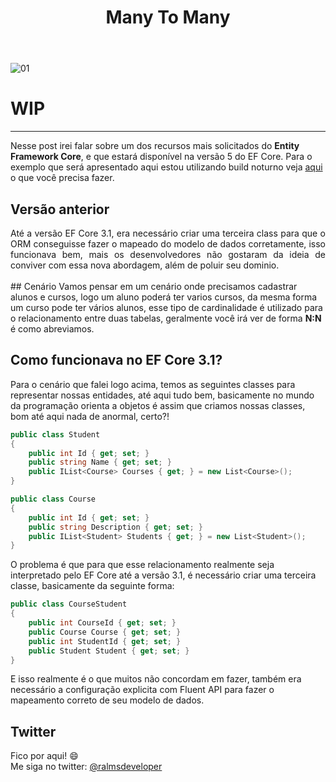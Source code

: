 ﻿---
title: "Many To Many"
comments: true
excerpt_separator: "Ler mais"
toc: true
toc_label: "Tópicos"
categories:
  - EF5
  - Entity Framework Core
header:
  teaser: /assets/images/manytomanyef5.png
  caption: "www.ralms.net"
---

![01]({{site.url}}{{site.baseurl}}/assets/images/manytomanyef5.png)
<h1>WIP</h1>
<hr /> 
<div class="notice--success">
Nesse post irei falar sobre um dos recursos mais solicitados do <b>Entity Framework Core</b>, e que estará disponível na versão 5 do EF Core.
Para o exemplo que será apresentado aqui estou utilizando build noturno veja <a href="https://github.com/dotnet/aspnetcore/blob/master/docs/DailyBuilds.md">aqui</a>
o que você precisa fazer.
</div> 

## Versão anterior
<div style="text-align: justify;">
Até a versão EF Core 3.1, era necessário criar uma terceira class para que o ORM conseguisse fazer o mapeado do modelo de dados corretamente, isso funcionava bem, mais os desenvolvedores
não gostaram da ideia de conviver com essa nova abordagem, além de poluir seu dominio.
<br /><br />
</div>
## Cenário
Vamos pensar em um cenário onde precisamos cadastrar alunos e cursos, logo um aluno poderá ter varios cursos, da mesma
forma um curso pode ter vários alunos, esse tipo de cardinalidade é utilizado para o relacionamento entre duas tabelas, 
geralmente você irá ver de forma <b>N:N</b> é como abreviamos.


## Como funcionava no EF Core 3.1?
 Para o cenário que falei logo acima, temos as seguintes classes para representar nossas entidades, até aqui tudo bem, basicamente 
 no mundo da programação orienta a objetos é assim que criamos nossas classes, bom até aqui nada de anormal, certo?!
```csharp
public class Student
{
    public int Id { get; set; }
    public string Name { get; set; }
    public IList<Course> Courses { get; } = new List<Course>();
}

public class Course
{
    public int Id { get; set; }
    public string Description { get; set; }
    public IList<Student> Students { get; } = new List<Student>();
}
``` 
O problema é que para que esse relacionamento realmente seja interpretado pelo EF Core até a versão 3.1, é necessário criar uma terceira classe, basicamente da seguinte forma:
```csharp
public class CourseStudent
{
    public int CourseId { get; set; }
    public Course Course { get; set; }
    public int StudentId { get; set; }
    public Student Student { get; set; }
} 
``` 
E isso realmente é o que muitos não concordam em fazer, também era necessário a configuração explicita com Fluent API para fazer o mapeamento correto de seu modelo de dados.
## Twitter
<div class="notice--info">
 Fico por aqui! 😄 <br />
 Me siga no twitter: <a alt="" href="https://twitter.com/RalmsDeveloper">@ralmsdeveloper</a><br />
</div> 

<br>
